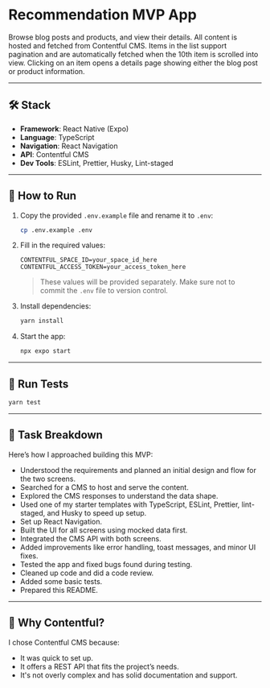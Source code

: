 # Recommendation MVP App

Browse blog posts and products, and view their details. All content is hosted and fetched from Contentful CMS. Items in the list support pagination and are automatically fetched when the 10th item is scrolled into view. Clicking on an item opens a details page showing either the blog post or product information.

---

## 🛠 Stack

- **Framework**: React Native (Expo)
- **Language**: TypeScript
- **Navigation**: React Navigation
- **API**: Contentful CMS
- **Dev Tools**: ESLint, Prettier, Husky, Lint-staged

---

## 🚀 How to Run

1. Copy the provided `.env.example` file and rename it to `.env`:

   ```bash
   cp .env.example .env
   ```

2. Fill in the required values:

   ```env
   CONTENTFUL_SPACE_ID=your_space_id_here
   CONTENTFUL_ACCESS_TOKEN=your_access_token_here
   ```

   > These values will be provided separately. Make sure not to commit the `.env` file to version control.

3. Install dependencies:

   ```bash
   yarn install
   ```

4. Start the app:
   ```bash
   npx expo start
   ```

---

## 🧪 Run Tests

```bash
yarn test
```

---

## 🧩 Task Breakdown

Here’s how I approached building this MVP:

- Understood the requirements and planned an initial design and flow for the two screens.
- Searched for a CMS to host and serve the content.
- Explored the CMS responses to understand the data shape.
- Used one of my starter templates with TypeScript, ESLint, Prettier, lint-staged, and Husky to speed up setup.
- Set up React Navigation.
- Built the UI for all screens using mocked data first.
- Integrated the CMS API with both screens.
- Added improvements like error handling, toast messages, and minor UI fixes.
- Tested the app and fixed bugs found during testing.
- Cleaned up code and did a code review.
- Added some basic tests.
- Prepared this README.

---

## 🤔 Why Contentful?

I chose Contentful CMS because:

- It was quick to set up.
- It offers a REST API that fits the project’s needs.
- It's not overly complex and has solid documentation and support.
